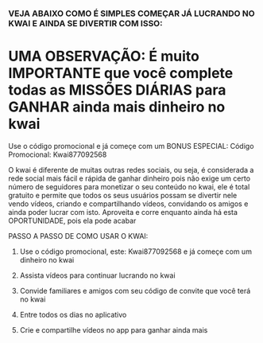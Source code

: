 
### VEJA ABAIXO COMO É SIMPLES COMEÇAR JÁ LUCRANDO NO KWAI  E AINDA SE DIVERTIR COM ISSO:
# UMA OBSERVAÇÃO: É muito IMPORTANTE que você complete todas as MISSÕES DIÁRIAS para GANHAR ainda mais dinheiro no kwai

Use o código promocional e já começe com um BONUS ESPECIAL: 
Código Promocional: Kwai877092568

O kwai é diferente de muitas outras redes sociais, ou seja, é considerada a rede social mais fácil e rápida de ganhar dinheiro pois não exige um certo número de seguidores para monetizar o seu conteúdo no kwai, 
ele é total gratuito e permite que todos os seus usuários possam se divertir nele vendo vídeos, criando e compartilhando vídeos, convidando os amigos e ainda poder lucrar com isto. 
Aproveita e corre enquanto ainda há esta OPORTUNIDADE, pois ela pode acabar


PASSO A PASSO DE COMO USAR O KWAI:
1. Use o código promocional, este: Kwai877092568 e já começe com um dinheiro no kwai

2. Assista vídeos para continuar lucrando no kwai

3. Convide familiares e amigos com seu código de convite que você terá no kwai

4. Entre todos os dias no aplicativo 

5. Crie e compartilhe vídeos no app para ganhar ainda mais
